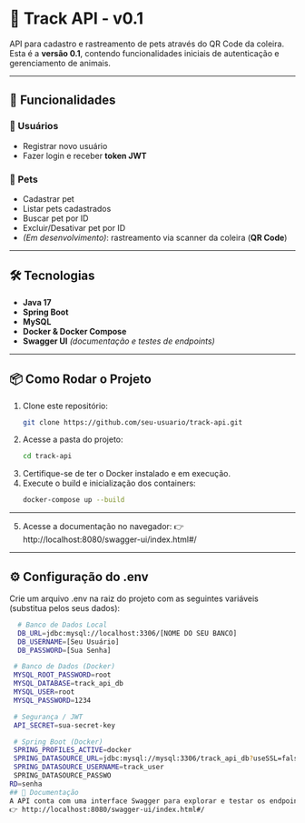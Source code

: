 # 🐾 Track API - v0.1

API para cadastro e rastreamento de pets através do QR Code da coleira.  
Esta é a **versão 0.1**, contendo funcionalidades iniciais de autenticação e gerenciamento de animais.

---

## 🚀 Funcionalidades

### 👤 Usuários
- Registrar novo usuário  
- Fazer login e receber **token JWT**

### 🐶 Pets
- Cadastrar pet  
- Listar pets cadastrados  
- Buscar pet por ID  
- Excluir/Desativar pet por ID  
- *(Em desenvolvimento)*: rastreamento via scanner da coleira (**QR Code**)

---

## 🛠️ Tecnologias

- **Java 17**  
- **Spring Boot**  
- **MySQL**  
- **Docker & Docker Compose**  
- **Swagger UI** *(documentação e testes de endpoints)*

---

## 📦 Como Rodar o Projeto

1. Clone este repositório:
   ```bash
   git clone https://github.com/seu-usuario/track-api.git

2. Acesse a pasta do projeto:
   ```bash
   cd track-api
3. Certifique-se de ter o Docker instalado e em execução.
4. Execute o build e inicialização dos containers:
   ```bash
   docker-compose up --build


---


5. Acesse a documentação no navegador:
   👉 http://localhost:8080/swagger-ui/index.html#/
---

## ⚙️ Configuração do .env
Crie um arquivo .env na raiz do projeto com as seguintes variáveis (substitua pelos seus dados):
 ```bash
   # Banco de Dados Local
   DB_URL=jdbc:mysql://localhost:3306/[NOME DO SEU BANCO]
   DB_USERNAME=[Seu Usuário]
   DB_PASSWORD=[Sua Senha]

  # Banco de Dados (Docker)
  MYSQL_ROOT_PASSWORD=root
  MYSQL_DATABASE=track_api_db
  MYSQL_USER=root
  MYSQL_PASSWORD=1234

  # Segurança / JWT
  API_SECRET=sua-secret-key

  # Spring Boot (Docker)
  SPRING_PROFILES_ACTIVE=docker
  SPRING_DATASOURCE_URL=jdbc:mysql://mysql:3306/track_api_db?useSSL=false&allowPublicKeyRetrieval=true&serverTimezone=UTC
  SPRING_DATASOURCE_USERNAME=track_user
  SPRING_DATASOURCE_PASSWO
RD=senha
## 📖 Documentação
A API conta com uma interface Swagger para explorar e testar os endpoints disponíveis:
👉 http://localhost:8080/swagger-ui/index.html#/

